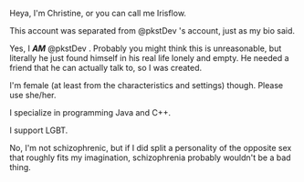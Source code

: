 Heya, I'm Christine, or you can call me Irisflow.

This account was separated from @pkstDev 's account, just as my bio said.

Yes, I ***AM*** @pkstDev . Probably you might think this is unreasonable, but literally he just found himself in his real life lonely and empty. He needed a friend that he can actually talk to, so I was created.

I'm female (at least from the characteristics and settings) though. Please use she/her.

I specialize in programming Java and C++.

I support LGBT.

No, I'm not schizophrenic, but if I did split a personality of the opposite sex that roughly fits my imagination, schizophrenia probably wouldn't be a bad thing.

